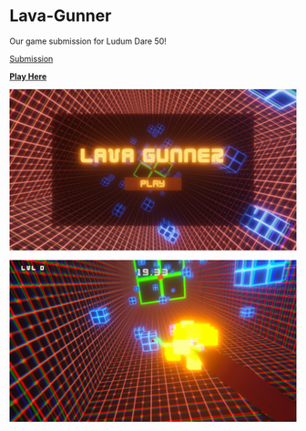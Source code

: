 # Lava-Gunner
Our game submission for Ludum Dare 50!

[Submission](https://ldjam.com/events/ludum-dare/50/$283206)

[**Play Here**](https://sharvenp.github.io/Lava-Gunner/)

<p align="center">
  <img src="README/title.png" />
</p>

<p align="center">
  <img src="README/game.png" />
</p>

